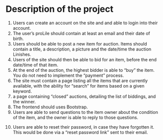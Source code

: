 # Description of the project
1. Users can create an account on the site and and able to login into their account.
2. The user’s proLile should contain at least an email and their date of birth.
3. Users should be able to post a new item for auction. Items should contain a title, a
description, a picture and the date/time the auction Linishes.
4. Users of the site should then be able to bid for an item, before the end date/time of
that item.
5. At the end of the auction, the highest bidder is able to “buy” the item. You do not need
to implement the “payment” process.
6. The site must contain a page listing all the items that are currently available, with the
ability for “search” for items based on a given keyword. 
7. a page containing “closed” auctions, detailing the list of biddings, and the winner.
8. The frontend should uses Bootstrap.
9. Users are able to send questions to the item owner about the condition of the item, and the owner is able to reply to those questions.
10) Users are able to reset their password, in case they have forgotten it. This would be done via a “reset password link” sent to their email.

